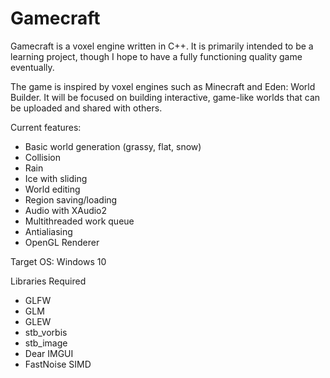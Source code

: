 # Gamecraft
Gamecraft is a voxel engine written in C++. It is primarily intended to be a learning project, though I hope to have a fully functioning quality game eventually.

The game is inspired by voxel engines such as Minecraft and Eden: World Builder. It will be focused on building interactive, game-like worlds that can be uploaded and shared with others.

Current features:
- Basic world generation (grassy, flat, snow)
- Collision
- Rain
- Ice with sliding
- World editing
- Region saving/loading
- Audio with XAudio2
- Multithreaded work queue
- Antialiasing
- OpenGL Renderer

Target OS: Windows 10

Libraries Required  
- GLFW  
- GLM  
- GLEW  
- stb_vorbis  
- stb_image  
- Dear IMGUI  
- FastNoise SIMD  
